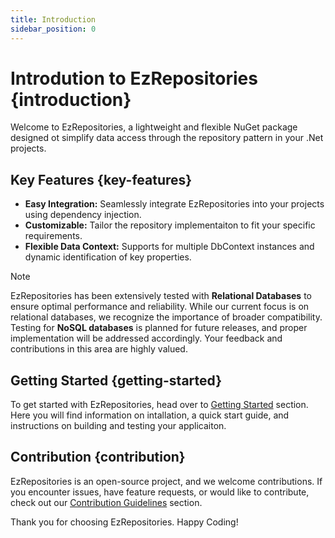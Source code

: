 ```yaml
---
title: Introduction
sidebar_position: 0
---
```


# Introdution to EzRepositories {introduction}

Welcome to EzRepositories, a lightweight and flexible NuGet package designed ot simplify data access through the repository pattern in your .Net projects.

## Key Features {key-features}

- **Easy Integration:** Seamlessly integrate EzRepositories into your projects using dependency injection.
- **Customizable:** Tailor the repository implementaiton to fit your specific requirements.
- **Flexible Data Context:** Supports for multiple DbContext instances and dynamic identification of key properties.

> [!NOTE]
> EzRepositories has been extensively tested with **Relational Databases** to ensure optimal performance and reliability. While our current focus is on relational databases, we recognize the importance of broader compatibility. Testing for **NoSQL databases** is planned for future releases, and proper implementation will be addressed accordingly. Your feedback and contributions in this area are highly valued.

## Getting Started {getting-started}

To get started with EzRepositories, head over to [Getting Started](./01-Getting-Started) section. Here you will find information on intallation, a quick start guide, and instructions on building and testing your applicaiton.

## Contribution {contribution}

EzRepositories is an open-source project, and we welcome contributions. If you encounter issues, have feature requests, or would like to contribute, check out our [Contribution Guidelines](./05-Contribution-Guidlines) section.


Thank you for choosing EzRepositories. Happy Coding!
